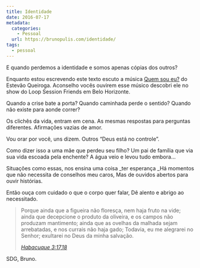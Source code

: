 ```yaml
---
title: Identidade
date: 2016-07-17
metadata:
  categories:
    - Pessoal
  url: https://brunopulis.com/identidade/
tags:
  - pessoal
---
```

E quando perdemos a identidade e somos apenas cópias dos outros?

Enquanto estou escrevendo este texto escuto a música [Quem sou eu?](https://open.spotify.com/track/2F1KQZSg0Wyt4IdDxIA3uF) do Estevão Queiroga. Aconselho vocês ouvirem esse músico descobri ele no show do Loop Session Friends em Belo Horizonte.

Quando a crise bate a porta?
Quando caminhada perde o sentido?
Quando não existe para aonde correr?

Os clichês da vida, entram em cena.
As mesmas respostas para perguntas diferentes.
Afirmações vazias de amor.

Vou orar por você, uns dizem.
Outros “Deus está no controle”.

Como dizer isso a uma mãe que perdeu seu filho?
Um pai de família que via sua vida escoada pela enchente?
A água veio e levou tudo embora…

Situações como essas, nos ensina uma coisa _ter esperança
_Há momentos que não necessita de conselhos meu caros,
Mas de ouvidos abertos para ouvir histórias.

Então ouça com cuidado o que o corpo quer falar,
Dê alento e abrigo ao necessitado.

> Porque ainda que a figueira não floresça, nem haja fruto na vide; ainda que decepcione o produto da oliveira, e os campos não produzam mantimento; ainda que as ovelhas da malhada sejam arrebatadas, e nos currais não haja gado;
> Todavia, eu me alegrarei no Senhor; exultarei no Deus da minha salvação.
>
> <cite><a href="https://www.bibliaonline.com.br/acf/hc/3/17,18" target="_blank" rel="noreferrer noopener">Habacuque 3:17,18</a></cite>

SDG,
Bruno.
